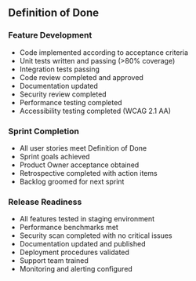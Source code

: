 ## Definition of Done
### Feature Development
- Code implemented according to acceptance criteria
- Unit tests written and passing (>80% coverage)
- Integration tests passing
- Code review completed and approved
- Documentation updated
- Security review completed
- Performance testing completed
- Accessibility testing completed (WCAG 2.1 AA)

### Sprint Completion
- All user stories meet Definition of Done
- Sprint goals achieved
- Product Owner acceptance obtained
- Retrospective completed with action items
- Backlog groomed for next sprint

### Release Readiness
- All features tested in staging environment
- Performance benchmarks met
- Security scan completed with no critical issues
- Documentation updated and published
- Deployment procedures validated
- Support team trained
- Monitoring and alerting configured
